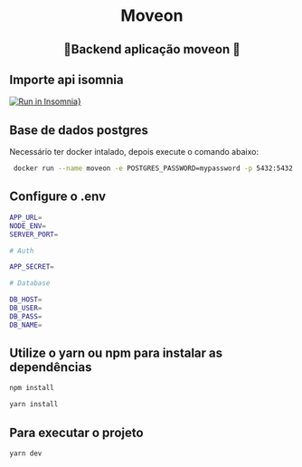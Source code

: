 <h1 align=center > Moveon </h1>
<h2 align=center > 🚀Backend aplicação moveon 🚀</h2>

## Importe api isomnia
[![Run in Insomnia}](https://insomnia.rest/images/run.svg)](https://insomnia.rest/run/?label=moveon-api&uri=https%3A%2F%2Fraw.githubusercontent.com%2Fcilolata%2Fmoveon%2Fmaster%2Fbackend%2Fexport.json)

## Base de dados postgres
Necessário ter docker intalado, depois execute o comando abaixo:
```sh
 docker run --name moveon -e POSTGRES_PASSWORD=mypassword -p 5432:5432 -d postgres
```
## Configure o .env
```sh
APP_URL=
NODE_ENV=
SERVER_PORT=

# Auth

APP_SECRET=

# Database

DB_HOST=
DB_USER=
DB_PASS=
DB_NAME=

```

## Utilize o yarn ou npm para instalar as dependências
```sh
npm install
```

```sh
yarn install
```

## Para executar o projeto
```sh
yarn dev
```
